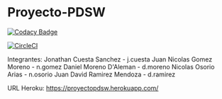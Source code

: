 # Proyecto-PDSW

[![Codacy Badge](https://api.codacy.com/project/badge/Grade/b7010a5e6b454abb86b9a06d4d979168)](https://www.codacy.com/app/CAPJackie/Proyecto-PDSW?utm_source=github.com&amp;utm_medium=referral&amp;utm_content=BoomECI/Proyecto-PDSW&amp;utm_campaign=Badge_Grade)

[![CircleCI](https://circleci.com/gh/BoomECI/Proyecto-PDSW.svg?style=svg)](https://circleci.com/gh/BoomECI)



Integrantes:
Jonathan Cuesta Sanchez - j.cuesta
Juan Nicolas Gomez Moreno - n.gomez
Daniel Moreno D'Aleman - d.moreno
Nicolas Osorio Arias - n.osorio
Juan David Ramirez Mendoza - d.ramirez


URL Heroku:
https://proyectopdsw.herokuapp.com/
